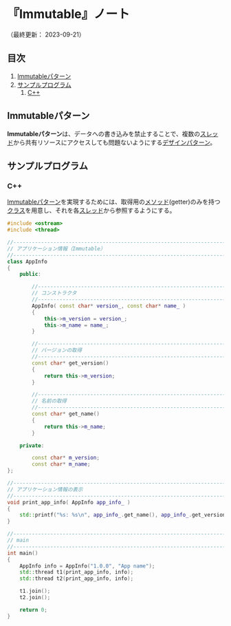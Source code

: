 # 『Immutable』ノート

（最終更新： 2023-09-21）


## 目次

1. [Immutableパターン](#immutableパターン)
1. [サンプルプログラム](#サンプルプログラム)
	1. [C++](#c)


## Immutableパターン

**Immutableパターン**は、データへの書き込みを禁止することで、複数の[スレッド](../../../../../computer/software/_/chapters/operating_system.md#スレッド)から共有リソースにアクセスしても問題ないようにする[デザインパターン](../../../_/chapters/design_pattern.md#デザインパターン)。


## サンプルプログラム

### C++

[Immutableパターン](#immutableパターン)を実現するためには、取得用の[メソッド](../../../../../programming/_/chapters/object_oriented.md#メソッド)(getter)のみを持つ[クラス](../../../../../programming/_/chapters/object_oriented.md#クラス)を用意し、それを各[スレッド](../../../../../computer/software/_/chapters/operating_system.md#スレッド)から参照するようにする。

```cpp
#include <ostream>
#include <thread>

//------------------------------------------------------------------------------
// アプリケーション情報（Immutable）
//------------------------------------------------------------------------------
class AppInfo
{
    public:

        //----------------------------------------------------------------------
        // コンストラクタ
        //----------------------------------------------------------------------
        AppInfo( const char* version_, const char* name_ )
        {
            this->m_version = version_;
            this->m_name = name_;
        }

        //----------------------------------------------------------------------
        // バージョンの取得
        //----------------------------------------------------------------------
        const char* get_version()
        {
            return this->m_version;
        }

        //----------------------------------------------------------------------
        // 名前の取得
        //----------------------------------------------------------------------
        const char* get_name()
        {
            return this->m_name;
        }

    private:

        const char* m_version;
        const char* m_name;
};

//------------------------------------------------------------------------------
// アプリケーション情報の表示
//------------------------------------------------------------------------------
void print_app_info( AppInfo app_info_ )
{
    std::printf("%s: %s\n", app_info_.get_name(), app_info_.get_version());
}

//------------------------------------------------------------------------------
// main
//------------------------------------------------------------------------------
int main()
{
    AppInfo info = AppInfo("1.0.0", "App name");
    std::thread t1(print_app_info, info);
    std::thread t2(print_app_info, info);

    t1.join();
    t2.join();

    return 0;
}
```
